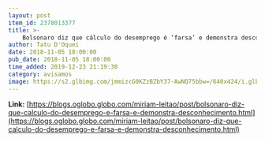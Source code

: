```yaml
---
layout: post
item_id: 2378013377
title: >-
    Bolsonaro diz que cálculo do desemprego é ‘farsa’ e demonstra desconhecimento : Míriam Leitão
author: Tatu D'Oquei
date: 2018-11-05 18:00:00
pub_date: 2018-11-05 18:00:00
time_added: 2019-12-23 21:19:30
category: avisamos
image: https://s2.glbimg.com/jmmizcG0KZzBZbY37-AwNQ75bbw=/640x424/i.glbimg.com/og/ig/infoglobo1/f/original/2018/11/05/79719875_05-11-2018_entrevista_de_jair_bolsonaro_a_datena_exibida_na_band._reproducao.jpg
---
```


**Link:** [https://blogs.oglobo.globo.com/miriam-leitao/post/bolsonaro-diz-que-calculo-do-desemprego-e-farsa-e-demonstra-desconhecimento.html](https://blogs.oglobo.globo.com/miriam-leitao/post/bolsonaro-diz-que-calculo-do-desemprego-e-farsa-e-demonstra-desconhecimento.html)

